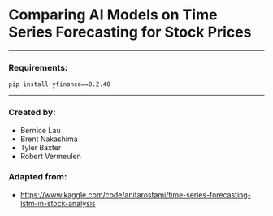 # Comparing AI Models on Time Series Forecasting for Stock Prices
-----------------------------------------------------
### Requirements:
`pip install yfinance==0.2.40`

-----------------------------------------------------
### Created by:
- Bernice Lau
- Brent Nakashima
- Tyler Baxter
- Robert Vermeulen


### Adapted from:
- https://www.kaggle.com/code/anitarostami/time-series-forecasting-lstm-in-stock-analysis
